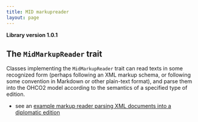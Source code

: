 ```yaml
---
title: MID markupreader
layout: page
---
```


**Library version 1.0.1**

## The `MidMarkupReader` trait

Classes implementing the `MidMarkupReader` trait can read texts in some recognized form (perhaps following an XML markup schema, or following some convention in Markdown or other plain-text format), and parse them into the OHCO2 model according to the semantics of a specified type of edition.


- see an [example markup reader parsing XML documents into a diplomatic edition](./proseab/)
